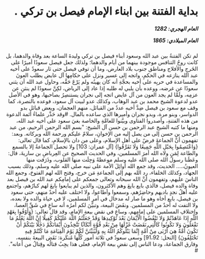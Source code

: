 <h1 dir="rtl">بداية الفتنة بين ابناء الإمام فيصل بن تركي .</h1>

<h5 dir="rtl">العام الهجري:  1282

العام الميلادي: 1865

</h5>

<p dir="rtl">لم تكن الفتنةُ بين عبد الله وسعود أبناء فيصل بن تركي وليدةَ الساعة بعد وفاة والدهما، بل كانت روحُ التنافس موجودة بينهما من أيام والدهما؛ ولذلك جعل فيصل سعودًا أميرًا على الخَرجِ والأفلاج ومناطق جنوب بلاد العارض، وما أن توفي فيصل حتى ثار سعودٌ على أخيه عبد الله ينازعه في الحكمِ، واتجه إلى عسير ونزل على حكامِها آل عايض يطلب العونَ والمساعدة في حربِه على أخيه بحجَّةِ أنه كان يهينُه ولم يَرْعَ حَقَّه، وحاول عبد الله أن يثني سعودًا عن غرضه، ووعده بأن يلبي له طلبه إذا عاد إلى الرياض، لكِنَّ سعودًا لم ينثنِ عن عزمِه، ولَمَّا لم يجد العون من آل عايض اتجه إلى نجران يستنصِرُ بصاحبها، وهو في الأصل عدو لدعوة الشيخ محمد بن عبد الوهاب، وكذلك عدو لبيت آل سعود، فوعده بالنصرة، كما وقف مع سعود بن فيصل ضِدَّ أخيه عددٌ من القبائل، منهم العجمان، ويعض قبائل بدو الدواسر، وبنو مرة، وبدو نجران وأميرها الذي ساعده بالمال. #وقد حَذَّر علماءُ أئمة الدعوة من هذه الفتنةِ، وأصدروا الفتاوى وبيَّنوا للعامَّةِ والخاصة بغيَ سعود على أخيه عبد الله، ومنها ما كتبه الشيخ عبد الرحمن بن حسن آل الشيخ: "بسم الله الرحمن الرحيم، من عبد الرحمن بن حسن إلى من يصل إليه من الإخوانِ، سلامٌ عليكم ورحمة الله وبركاته. وبعد: تفهمون أنَّ الجماعةَ فرضٌ على أهل الإسلام، وعلى من دان بالإسلامِ، كما قال تعالى: {وَاعْتَصِمُوا بِحَبْلِ اللَّهِ جَمِيعًا وَلَا تَفَرَّقُوا} [آل عمران: 103] ولا تحصل الجماعةُ إلا بالسمع والطاعة لِمَن ولاه الله أمرَ المسلمين، وفي الحديث الصحيح عن العِرباضِ بن ساريةَ، قال: وعَظَنا رسولُ الله صلى الله عليه وسلم موعظةً وَجِلَت منها القلوب، وذَرَفت منها العيونُ،.... الحديث، وقد جمع الله أوائِلَ الأمة على نبيه صلى الله عليه وسلم، وذلك بسبب الجهاد، وكذلك الخلفاء، رد الله بهم إلى الجماعةِ مَن خرج، وفتح الله لهم الفتوحَ، وجمع الله الناسَ عليهم، وتفهمون أنَّ الله سبحانه وتعالى جمعكم على إمامِكم عبد الله بن فيصل بعد وفاة والده فيصل، فالذي بايع بايعَ وهم الأكثرون، والذين لم يبايعوا بايعَ لهم كبارُهم، واجتمع عليه أهلُ نجدٍ باديهم وحاضِرُهم، وسمعوا وأطاعوا، ولا اختلف عليه أحدٌ منهم، حتى سعود بن فيصل، بايع أخاه وهو ما صار له مدخال في أمرِ المسلمين، لا في حياة والده ولا بعده، ولا التفت له أحدٌ من المسلمين. ونقَضَ البيعة، وتبيَّنَ لكم أمرُه أنه ساعٍ في شَقِّ العصا، واختلافِ المسلمين على إمامهم، وساعٍ في نقض بيعةِ الإمام، وقد قال تعالى: {وَأَوْفُوا بِعَهْدِ اللَّهِ إِذَا عَاهَدْتُمْ وَلا تَنْقُضُوا الْأَيْمَانَ بَعْدَ تَوْكِيدِهَا وَقَدْ جَعَلْتُمُ اللَّهَ عَلَيْكُمْ كَفِيلًا إِنَّ اللَّهَ يَعْلَمُ مَا تَفْعَلُونَ وَلا تَكُونُوا كَالَّتِي نَقَضَتْ غَزْلَهَا مِنْ بَعْدِ قُوَّةٍ أَنْكَاثًا تَتَّخِذُونَ أَيْمَانَكُمْ دَخَلًا بَيْنَكُمْ أَنْ تَكُونَ أُمَّةٌ هِيَ أَرْبَى مِنْ أُمَّةٍ إِنَّمَا يَبْلُوكُمُ اللَّهُ بِهِ وَلَيُبَيِّنَنَّ لَكُمْ يَوْمَ الْقِيَامَةِ مَا كُنْتُمْ فِيهِ تَخْتَلِفُونَ} [النحل: 91،92] وسعى سعودٌ في ثلاثة أمور كُلُّها مُنكَرة: نَقَض البيعةَ بنفسِه، وفارق الجماعةَ، ودعا الناس إلى نقضِ بيعة الإمام، فعلى هذا يجِبُ قتالُه وقِتالُ من أعانه". #</p></br>

